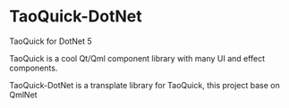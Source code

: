 # TaoQuick-DotNet

TaoQuick for DotNet 5

TaoQuick is a cool Qt/Qml component library with many UI and effect components.

TaoQuick-DotNet is a transplate library for TaoQuick, this project base on QmlNet



